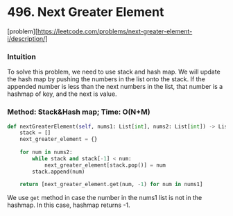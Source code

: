 # 496. Next Greater Element

[problem][https://leetcode.com/problems/next-greater-element-i/description/]

### Intuition

To solve this problem, we need to use stack and hash map. We will update the hash map by pushing the numbers in the list onto the stack. If the appended number is less than the next numbers in the list, that number is a hashmap of key, and the next is value.

### Method: Stack&Hash map; Time: O(N+M)

```python
def nextGreaterElement(self, nums1: List[int], nums2: List[int]) -> List[int]:
	stack = []
    next_greater_element = {}
    
    for num in nums2:
        while stack and stack[-1] < num:
        	next_greater_element[stack.pop()] = num
        stack.append(num)
        
    return [next_greater_element.get(num, -1) for num in nums1]
```

We use `get` method in case the number in the nums1 list is not in the hashmap. In this case, hashmap returns -1.
